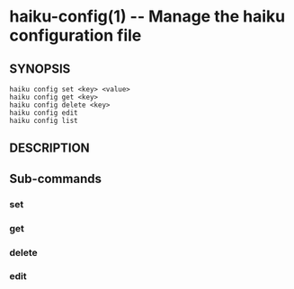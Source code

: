 haiku-config(1) -- Manage the haiku configuration file
======================================================

## SYNOPSIS

    haiku config set <key> <value>
    haiku config get <key>
    haiku config delete <key>
    haiku config edit
    haiku config list

## DESCRIPTION

## Sub-commands

### set

### get

### delete

### edit
